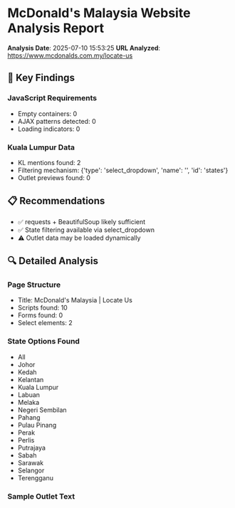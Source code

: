 # McDonald's Malaysia Website Analysis Report

**Analysis Date**: 2025-07-10 15:53:25
**URL Analyzed**: https://www.mcdonalds.com.my/locate-us

## 🎯 Key Findings

### JavaScript Requirements
- Empty containers: 0
- AJAX patterns detected: 0
- Loading indicators: 0

### Kuala Lumpur Data
- KL mentions found: 2
- Filtering mechanism: {'type': 'select_dropdown', 'name': '', 'id': 'states'}
- Outlet previews found: 0

## 📋 Recommendations

- ✅ requests + BeautifulSoup likely sufficient
- ✅ State filtering available via select_dropdown
- ⚠️ Outlet data may be loaded dynamically

## 🔍 Detailed Analysis

### Page Structure
- Title:             McDonald's Malaysia | Locate Us    
- Scripts found: 10
- Forms found: 0
- Select elements: 2

### State Options Found
- All
- Johor
- Kedah
- Kelantan
- Kuala Lumpur
- Labuan
- Melaka
- Negeri Sembilan
- Pahang
- Pulau Pinang
- Perak
- Perlis
- Putrajaya
- Sabah
- Sarawak
- Selangor
- Terengganu

### Sample Outlet Text
